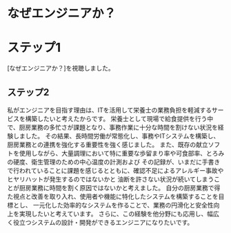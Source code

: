 # なぜエンジニアか？

# ステップ1
[なぜエンジニアか？]を視聴しました。

## ステップ2
私がエンジニアを目指す理由は、ITを活用して栄養士の業務負担を軽減するサービスを構築したいと考えたからです。
栄養士として現場で給食提供を行う中で、厨房業務の多忙さが課題となり、事務作業に十分な時間を割けない状況を経験しました。
その結果、長時間労働が常態化し、事務やITシステムを構築し、厨房業務との連携を強化する重要性を強く感じました。
また、既存の献立ソフトを使用しながら、大量調理において特に重要な歩留まり率や可食部率、とろみの硬度、衛生管理のための中心温度の計測および
その記録が、いまだに手書きで行われていることに課題を感じるとともに、確認不足によるアレルギー事故やヒヤリハットが発生するのではないかと
油断を許さない状況が続いてしまうことが厨房業務に時間を割く原因ではないかと考えました。
自分の厨房業務で得た視点と改善を取り入れ、使用者や機能に特化したシステムを構築することを目標とし、
一元化した効率的なシステムを作ることで、業務の円滑化と安全性向上を実現したいと考えています。
さらに、この経験を他分野にも応用し、幅広く役立つシステムの設計・開発ができるエンジニアになりたいです。
